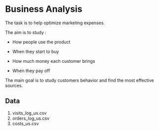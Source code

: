 
# Business Analysis

The task is to help optimize marketing expenses.

The aim is to study :

- How people use the product

- When they start to buy

- How much money each customer brings

- When they pay off

The main goal is to study customers behavior and find the most effective sources.


## Data

1) visits_log_us.csv
2) orders_log_us.csv
3) costs_us.csv